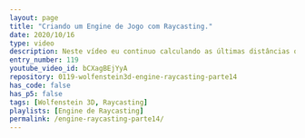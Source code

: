 ```yaml
---
layout: page
title: "Criando um Engine de Jogo com Raycasting."
date: 2020/10/16
type: video
description: Neste vídeo eu continuo calculando as últimas distâncias que faltavam para implementarmos o algoritmo DDA, que calcula a distância do personagem à parede mais próxima para cada raio.
entry_number: 119
youtube_video_id: bCXagBEjYyA
repository: 0119-wolfenstein3d-engine-raycasting-parte14
has_code: false
has_p5: false
tags: [Wolfenstein 3D, Raycasting]
playlists: [Engine de Raycasting]
permalink: /engine-raycasting-parte14/
---
```


